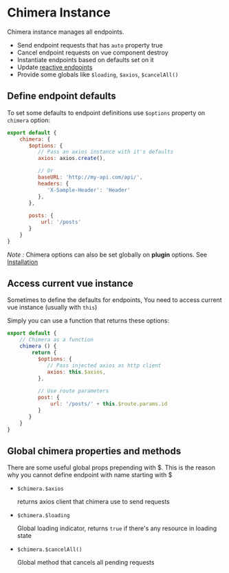# Chimera Instance
Chimera instance manages all endpoints.
- Send endpoint requests that has `auto` property true
- Cancel endpoint requests on vue component destroy
- Instantiate endpoints based on defaults set on it
- Update [reactive endpoints](/guide/reactive-endpoints)
- Provide some globals like `$loading`, `$axios`, `$cancelAll()`

## Define endpoint defaults
To set some defaults to endpoint definitions use `$options` property
on `chimera` option:

```javascript
export default {
    chimera: {
       $options: {
          // Pass an axios instance with it's defaults
          axios: axios.create(),

          // Or
          baseURL: 'http://my-api.com/api/',
          headers: {
             'X-Sample-Header': 'Header'
          },
       },
       
       posts: {
           url: '/posts'
       }
    }
}
```

_Note :_ Chimera options can also be set globally on **plugin** options.
See [Installation](/guide/installation)

## Access current vue instance
Sometimes to define the defaults for endpoints, You need to access
current vue instance (usually with `this`)

Simply you can use a function that returns these options:

```javascript
export default {
    // Chimera as a function
    chimera () {
        return {
          $options: {
             // Pass injected axios as http client
             axios: this.$axios,
          },
          
          // Use route parameters
          post: {
              url: '/posts/' + this.$route.params.id
          }
       }
    }
}
```

## Global chimera properties and methods
There are some useful global props prepending with $.
This is the reason why you cannot define endpoint with name starting with $ 

- `$chimera.$axios`

   returns axios client that chimera use to send requests
   
- `$chimera.$loading`
   
   Global loading indicator, returns `true` if there's any resource in loading state
   
- `$chimera.$cancelAll()`

   Global method that cancels all pending requests
